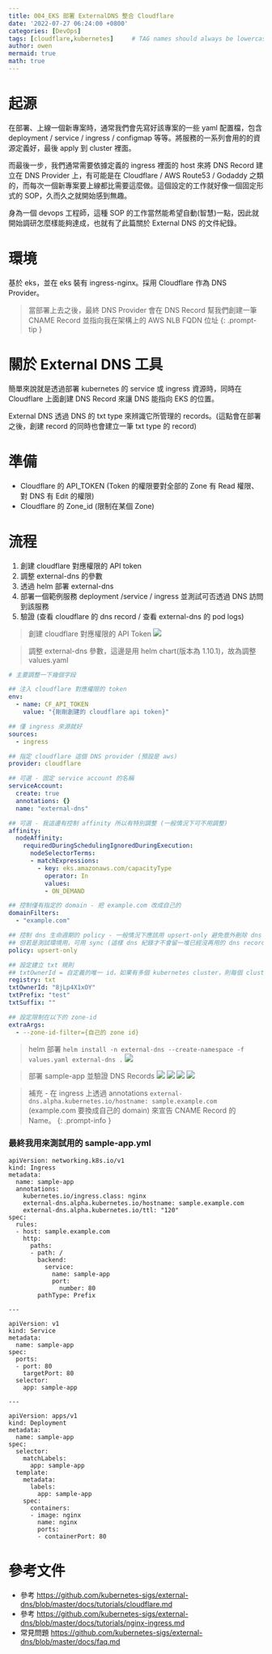 ```yaml
---
title: 004_EKS 部署 ExternalDNS 整合 Cloudflare
date: '2022-07-27 06:24:00 +0800'
categories: [DevOps]
tags: [cloudflare,kubernetes]     # TAG names should always be lowercase
author: owen
mermaid: true
math: true
---
```


# 起源
在部署、上線一個新專案時，通常我們會先寫好該專案的一些 yaml 配置檔，包含 deployment / service / ingress / configmap 等等。將服務的一系列會用的的資源定義好，最後 apply 到 cluster 裡面。

而最後一步，我們通常需要依據定義的 ingress 裡面的 host 來將 DNS Record 建立在 DNS Provider 上，有可能是在 Cloudflare / AWS Route53 / Godaddy 之類的，而每次一個新專案要上線都比需要這麼做。這個設定的工作就好像一個固定形式的 SOP，久而久之就開始感到無趣。

身為一個 devops 工程師，這種 SOP 的工作當然能希望自動(智慧)一點，因此就開始調研怎麼樣能夠達成，也就有了此篇關於 External DNS 的文件紀錄。

# 環境
基於 eks，並在 eks 裝有 ingress-nginx。採用 Cloudflare 作為 DNS Provider。

> 當部署上去之後，最終 DNS Provider 會在 DNS Record 幫我們創建一筆 CNAME Record 並指向我在架構上的 AWS NLB FQDN 位址
{: .prompt-tip }

# 關於 External DNS 工具
簡單來說就是透過部署 kubernetes 的 service 或 ingress 資源時，同時在 Cloudflare 上面創建 DNS Record 來讓 DNS 能指向 EKS 的位置。

External DNS 透過 DNS 的 txt type 來辨識它所管理的 records。(這點會在部署之後，創建 record 的同時也會建立一筆 txt type 的 record)

# 準備
- Cloudflare 的 API_TOKEN (Token 的權限要對全部的 Zone 有 Read 權限、對 DNS 有 Edit 的權限)
- Cloudflare 的 Zone_id (限制在某個 Zone)

# 流程
1. 創建 cloudflare 對應權限的 API token
2. 調整 external-dns 的參數
3. 透過 helm 部署 external-dns
4. 部署一個範例服務 deployment /service / ingress 並測試可否透過 DNS 訪問到該服務
5. 驗證 (查看 cloudflare 的 dns record / 查看 external-dns 的 pod logs)

> 創建 cloudflare 對應權限的 API Token
![](/commons/image/20220727/000_externaldns.png)

> 調整 external-dns 參數，這邊是用 helm chart(版本為 1.10.1)，故為調整 values.yaml

```yaml
# 主要調整一下幾個字段

## 注入 cloudflare 對應權限的 token
env:
  - name: CF_API_TOKEN
    value: "{剛剛創建的 cloudflare api token}"

## 僅 ingress 來源就好
sources:
  - ingress

## 指定 cloudflare 這個 DNS provider (預設是 aws)
provider: cloudflare

## 可選 - 固定 service account 的名稱
serviceAccount:
  create: true
  annotations: {}
  name: "external-dns"

## 可選 - 我這邊有控制 affinity 所以有特別調整 (一般情況下可不用調整)
affinity:
  nodeAffinity:
    requiredDuringSchedulingIgnoredDuringExecution:
      nodeSelectorTerms:
      - matchExpressions:
        - key: eks.amazonaws.com/capacityType
          operator: In
          values:
          - ON_DEMAND

## 控制僅有指定的 domain - 把 example.com 改成自己的
domainFilters:
  - "example.com"

## 控制 dns 生命週期的 policy - 一般情況下應該用 upsert-only 避免意外刪除 dns reocrd。
## 但若是測試環境用，可用 sync (這樣 dns 紀錄才不會留一堆已經沒再用的 dns record 在上面)
policy: upsert-only

## 設定建立 txt 規則
## txtOwnerId = 自定義的唯一 id，如果有多個 kubernetes cluster，則每個 cluster 應有自己的一個唯一 id
registry: txt
txtOwnerId: "8jLp4X1xOY" 
txtPrefix: "test"
txtSuffix: ""

## 設定限制在以下的 zone-id
extraArgs:
  - --zone-id-filter={自己的 zone id}
```

> helm 部署 `helm install -n external-dns --create-namespace -f values.yaml external-dns .`
![](/commons/image/20220727/001_externaldns.png)

> 部署 sample-app 並驗證 DNS Records
![](/commons/image/20220727/002_externaldns.png)
![](/commons/image/20220727/003_externaldns.png)
![](/commons/image/20220727/004_externaldns.png)
![](/commons/image/20220727/005_externaldns.png)

> 補充 - 在 ingress 上透過 annotations `external-dns.alpha.kubernetes.io/hostname: sample.example.com` (example.com 要換成自己的 domain) 來宣告 CNAME Record 的 Name。
{: .prompt-info }

### 最終我用來測試用的 sample-app.yml
```
apiVersion: networking.k8s.io/v1
kind: Ingress
metadata:
  name: sample-app
  annotations:
    kubernetes.io/ingress.class: nginx
    external-dns.alpha.kubernetes.io/hostname: sample.example.com
    external-dns.alpha.kubernetes.io/ttl: "120"
spec:
  rules:
  - host: sample.example.com
    http:
      paths:
      - path: /
        backend:
          service:
            name: sample-app
            port:
              number: 80
        pathType: Prefix

---

apiVersion: v1
kind: Service
metadata:
  name: sample-app
spec:
  ports:
  - port: 80
    targetPort: 80
  selector:
    app: sample-app

---

apiVersion: apps/v1
kind: Deployment
metadata:
  name: sample-app
spec:
  selector:
    matchLabels:
      app: sample-app
  template:
    metadata:
      labels:
        app: sample-app
    spec:
      containers:
      - image: nginx
        name: nginx
        ports:
        - containerPort: 80
```

# 參考文件
- 參考 <https://github.com/kubernetes-sigs/external-dns/blob/master/docs/tutorials/cloudflare.md>
- 參考 <https://github.com/kubernetes-sigs/external-dns/blob/master/docs/tutorials/nginx-ingress.md>
- 常見問題 <https://github.com/kubernetes-sigs/external-dns/blob/master/docs/faq.md>